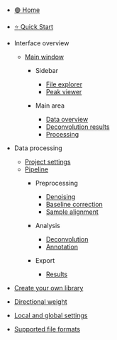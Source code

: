 - [:purple_circle: Home](README.md)
- [:star: Quick Start](quick_start.md)
- Interface overview

    - [Main window](main_window.md)
        - Sidebar

            - [File explorer](tab_file_explorer.md)
            - [Peak viewer](tab_peak_viewer.md)
        - Main area

            - [Data overview](tab_data_overview.md)
            - [Deconvolution results](tab_deconvolution.md)
            - [Processing](tab_processing.md)

- Data processing

    - [Project settings](project_settings.md)
    - [Pipeline](pipeline.md)
        - Preprocessing

            - [Denoising](denoising.md)
            - [Baseline correction](baseline_correction.md)
            - [Sample alignment](sample_alignment.md)
        - Analysis

            - [Deconvolution](deconvolution.md)
            - [Annotation](annotation.md)
        - Export

            - [Results](results.md)

- [Create your own library](create_library.md)
- [Directional weight](directional_weight.md)
- [Local and global settings](local_global_settings.md)
- [Supported file formats](file_formats.md)
